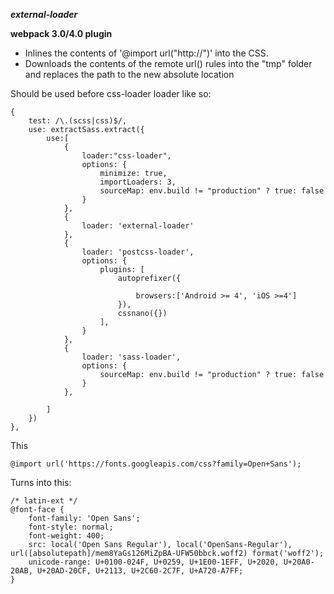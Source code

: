 ***external-loader***

**webpack 3.0/4.0 plugin**

* Inlines the contents of '@import url("http://")' into the CSS.
* Downloads the contents of the remote url() rules into the "tmp" folder and replaces the path to the new absolute location


Should be used before css-loader loader like so:

	{
		test: /\.(scss|css)$/,
		use: extractSass.extract({
			use:[
				{
					loader:"css-loader",
					options: {
						minimize: true,
						importLoaders: 3,
						sourceMap: env.build != "production" ? true: false
					}
				},
				{
					loader: 'external-loader'
				},
				{
					loader: 'postcss-loader',
					options: {
						plugins: [
							autoprefixer({

								browsers:['Android >= 4', 'iOS >=4']
							}),
							cssnano({})
						],
					}
				},
				{
					loader: 'sass-loader',
					options: {
						sourceMap: env.build != "production" ? true: false
					}
				},							
				
			]
		})
	},

This

	@import url('https://fonts.googleapis.com/css?family=Open+Sans');

Turns into this:

	/* latin-ext */
	@font-face {
		font-family: 'Open Sans';
		font-style: normal;
		font-weight: 400;
		src: local('Open Sans Regular'), local('OpenSans-Regular'), url([absolutepath]/mem8YaGs126MiZpBA-UFW50bbck.woff2) format('woff2');
		unicode-range: U+0100-024F, U+0259, U+1E00-1EFF, U+2020, U+20A0-20AB, U+20AD-20CF, U+2113, U+2C60-2C7F, U+A720-A7FF;
	}
